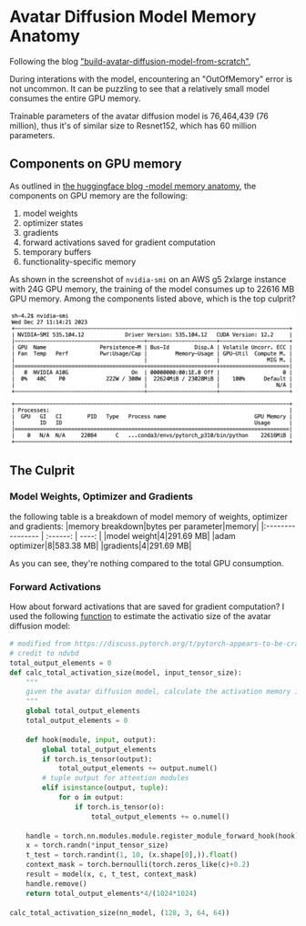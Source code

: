 # Avatar Diffusion Model Memory Anatomy
Following the blog ["build-avatar-diffusion-model-from-scratch"](https://wuyangli.github.io/2024/01/01/build-avatar-diffusion-model-from-scratch), 

During interations with the model, encountering an "OutOfMemory" error is not uncommon. It can be puzzling to see that a relatively small model consumes the entire GPU memory.

Trainable parameters of the avatar diffusion model is 76,464,439 (76 million), thus it's of similar size to Resnet152, which has 60 million parameters.

## Components on GPU memory
As outlined in [the huggingface blog -model memory anatomy](https://huggingface.co/docs/transformers/model_memory_anatomy), the components on GPU memory are the following: 
1. model weights
2. optimizer states
3. gradients
4. forward activations saved for gradient computation
5. temporary buffers
6. functionality-specific memory

As shown in the screenshot of `nvidia-smi` on an AWS g5 2xlarge instance with 24G GPU memory, the training of the model consumes up to 22616 MB GPU memory. Among the components listed above, which is the top culprit? 
<p align=center>
  <img src="/docs/assets/images/diffusion_models/figures/nvidia-smi-screenshot.png" alt="" width="600"/>
</p>

## The Culprit
### Model Weights, Optimizer and Gradients
the following table is a breakdown of model memory of weights, optimizer and gradients:
|memory breakdown|bytes per parameter|memory|
|:---------------- | :------: | ----: |
|model weight|4|291.69 MB|
|adam optimizer|8|583.38 MB|
|gradients|4|291.69 MB|

As you can see, they're nothing compared to the total GPU consumption. 
### Forward Activations
How about forward activations that are saved for gradient computation? I used the following [function](https://discuss.pytorch.org/t/pytorch-appears-to-be-crashing-due-to-oom-prematurely/131039/13) to estimate the activatio size of the avatar diffusion model:
```python
# modified from https://discuss.pytorch.org/t/pytorch-appears-to-be-crashing-due-to-oom-prematurely/131039/13
# credit to ndvbd
total_output_elements = 0
def calc_total_activation_size(model, input_tensor_size):
    """
    given the avatar diffusion model, calculate the activation memory in MB 
    """
    global total_output_elements
    total_output_elements = 0

    def hook(module, input, output):
        global total_output_elements
        if torch.is_tensor(output):
            total_output_elements += output.numel()
        # tuple output for attention modules
        elif isinstance(output, tuple):
            for o in output:
                if torch.is_tensor(o):
                    total_output_elements += o.numel()
        
    handle = torch.nn.modules.module.register_module_forward_hook(hook)
    x = torch.randn(*input_tensor_size)
    t_test = torch.randint(1, 10, (x.shape[0],)).float()
    context_mask = torch.bernoulli(torch.zeros_like(c)+0.2)
    result = model(x, c, t_test, context_mask)
    handle.remove()
    return total_output_elements*4/(1024*1024)

calc_total_activation_size(nn_model, (128, 3, 64, 64))
```

